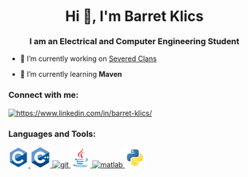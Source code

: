 <h1 align="center">Hi 👋, I'm Barret Klics</h1>
<h3 align="center">I am an Electrical and Computer Engineering Student</h3>

- 🔭 I’m currently working on [Severed Clans](https://github.com/barretklics/Severed-Clans)

- 🌱 I’m currently learning **Maven**

<!--- 👯 I’m looking to collaborate on [test](https://www.google.com/)

- 🤝 I’m looking for help with [test2](https://www.google.com/)

- 👨‍💻 All of my projects are available at [https://github.com/barretklics](https://github.com/barretklics)

- 📝 I regularly write articles on [https://www.google.com/](https://www.google.com/)

- 💬 Ask me about **Test2**

- 📫 How to reach me **barret.klics@gmail.com**

- 📄 Know about my experiences [https://www.google.com/](https://www.google.com/)

- ⚡ Fun fact **BombSlime**
-->

<h3 align="left">Connect with me:</h3>
<p align="left">
<a href="https://linkedin.com/in/https://www.linkedin.com/in/barret-klics/" target="blank"><img align="center" src="https://raw.githubusercontent.com/rahuldkjain/github-profile-readme-generator/master/src/images/icons/Social/linked-in-alt.svg" alt="https://www.linkedin.com/in/barret-klics/" height="30" width="40" /></a>
</p>

<h3 align="left">Languages and Tools:</h3>
<p align="left"> <a href="https://www.cprogramming.com/" target="_blank" rel="noreferrer"> <img src="https://raw.githubusercontent.com/devicons/devicon/master/icons/c/c-original.svg" alt="c" width="40" height="40"/> </a> <a href="https://www.w3schools.com/cpp/" target="_blank" rel="noreferrer"> <img src="https://raw.githubusercontent.com/devicons/devicon/master/icons/cplusplus/cplusplus-original.svg" alt="cplusplus" width="40" height="40"/> </a> <a href="https://git-scm.com/" target="_blank" rel="noreferrer"> <img src="https://www.vectorlogo.zone/logos/git-scm/git-scm-icon.svg" alt="git" width="40" height="40"/> </a> <a href="https://www.java.com" target="_blank" rel="noreferrer"> <img src="https://raw.githubusercontent.com/devicons/devicon/master/icons/java/java-original.svg" alt="java" width="40" height="40"/> </a> <a href="https://www.mathworks.com/" target="_blank" rel="noreferrer"> <img src="https://upload.wikimedia.org/wikipedia/commons/2/21/Matlab_Logo.png" alt="matlab" width="40" height="40"/> </a> <a href="https://www.python.org" target="_blank" rel="noreferrer"> <img src="https://raw.githubusercontent.com/devicons/devicon/master/icons/python/python-original.svg" alt="python" width="40" height="40"/> </a> </p>
